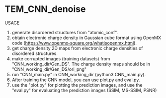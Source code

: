 # TEM_CNN_denoise

USAGE
1. generate disordered structures from "atomic_conf".
2. obtain electronic charge density in Gaussian cube format using OpenMX code (https://www.openmx-square.org/whatisopenmx.html).
3. get charge density 2D maps from electronic charge densities of disordered structures.
4. make corrupted images (training datasets) from "CNN_working_dir/Gen_DS". The charge density maps should be in "CNN_working_dir/Gen_DS/ori_png"
5. run "CNN_main.py" in CNN_working_dir (python3 CNN_main.py).
6. After training the CNN model, you can use plot.py and eval.py.
7. use the "plot.py" for plotting the prediction images, and use the "eval.py" for evaluating the prediction images (SSIM, MS-SSIM, PSNR)
